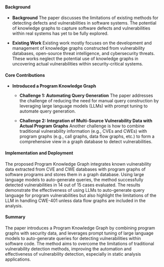#### Background
- **Background**
The paper discusses the limitations of existing methods for detecting defects and vulnerabilities in software systems. The potential of knowledge graphs to capture software defects and vulnerabilities within real systems has yet to be fully explored.

- **Existing Work**
Existing work mostly focuses on the development and management of knowledge graphs constructed from vulnerability databases, open-source threat intelligence, and cybersecurity threats. These works neglect the potential use of knowledge graphs in uncovering actual vulnerabilities within security-critical systems.

#### Core Contributions
- **Introduced a Program Knowledge Graph**
  - **Challenge 1: Automating Query Generation**
      The paper addresses the challenge of reducing the need for manual query construction by leveraging large language models (LLMs) with prompt tuning to automate query generation.

  - **Challenge 2: Integration of Multi-Source Vulnerability Data with Actual Program Graphs**
      Another challenge is how to combine traditional vulnerability information (e.g., CVEs and CWEs) with program graphs (e.g., call graphs, data flow graphs, etc.) to form a comprehensive view in a graph database to detect vulnerabilities.

#### Implementation and Deployment
The proposed Program Knowledge Graph integrates known vulnerability data extracted from CVE and CWE databases with program graphs of software programs and stores them in a graph database. Using large language models to auto-generate queries, the method successfully detected vulnerabilities in 14 out of 15 cases evaluated. The results demonstrate the effectiveness of using LLMs to auto-generate query language for program vulnerabilities but also highlight the limitations of the LLM in handling CWE-401 unless data flow graphs are included in the analysis.

#### Summary
The paper introduces a Program Knowledge Graph by combining program graphs with security data, and leverages prompt tuning of large language models to auto-generate queries for detecting vulnerabilities within software code. The method aims to overcome the limitations of traditional vulnerability detection methods, improving the automation and effectiveness of vulnerability detection, especially in static analysis applications.